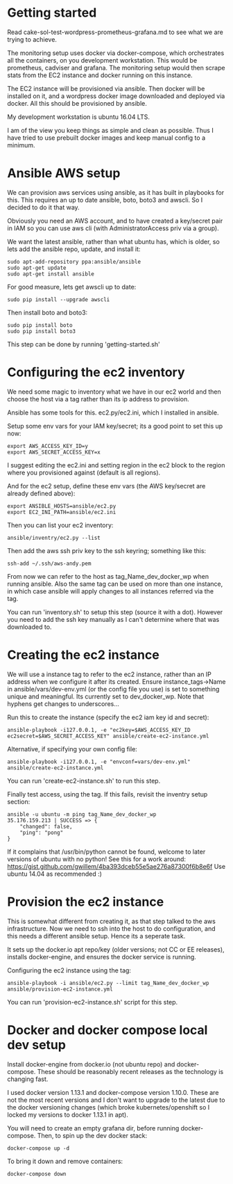 # Getting started

Read cake-sol-test-wordpress-prometheus-grafana.md to see what we are trying to achieve.

The monitoring setup uses docker via docker-compose, which orchestrates all the containers, on you development workstation. This would be prometheus, cadviser and grafana. The monitoring setup would then scrape stats from the EC2 instance and docker running on this instance.

The EC2 instance will be provisioned via ansible. Then docker will be installed on it, and a wordpress docker image downloaded and deployed via docker. All this should be provisioned by ansible.

My development workstation is ubuntu 16.04 LTS. 

I am of the view you keep things as simple and clean as possible. Thus I have tried to use prebuilt docker images and keep manual config to a minimum.

# Ansible AWS setup

We can provision aws services using ansible, as it has built in playbooks for this. This requires an up to date ansible, boto, boto3 and awscli. So I decided to do it that way.

Obviously you need an AWS account, and to have created a key/secret pair in IAM so you can use aws cli (with AdministratorAccess priv via a group).

We want the latest ansible, rather than what ubuntu has, which is older, so lets add the ansible repo, update, and install it:

```
sudo apt-add-repository ppa:ansible/ansible
sudo apt-get update
sudo apt-get install ansible
```

For good measure, lets get awscli up to date:

```
sudo pip install --upgrade awscli
```

Then install boto and boto3:

```
sudo pip install boto
sudo pip install boto3
```

This step can be done by running 'getting-started.sh'

# Configuring the ec2 inventory

We need some magic to inventory what we have in our ec2 world and then choose the host via a tag rather than its ip address to provision.

Ansible has some tools for this. ec2.py/ec2.ini, which I installed in ansible.

Setup some env vars for your IAM key/secret; its a good point to set this up now:

```
export AWS_ACCESS_KEY_ID=y
export AWS_SECRET_ACCESS_KEY=x
```

I suggest editing the ec2.ini and setting region in the ec2 block to the region where you provisioned against (default is all regions).

And for the ec2 setup, define these env vars (the AWS key/secret are already defined above):

```
export ANSIBLE_HOSTS=ansible/ec2.py
export EC2_INI_PATH=ansible/ec2.ini
```

Then you can list your ec2 inventory:

```
ansible/inventry/ec2.py --list

```

Then add the aws ssh priv key to the ssh keyring; something like this:

```
ssh-add ~/.ssh/aws-andy.pem
```

From now we can refer to the host as tag_Name_dev_docker_wp when running ansible. Also the same tag can be used on more than one instance, in which case ansible will apply changes to all instances referred via the tag.

You can run 'inventory.sh' to setup this step (source it with a dot). However you need to add the ssh key manually as I can't determine where that was downloaded to.

# Creating the ec2 instance

We will use a instance tag to refer to the ec2 instance, rather than an IP address when we configure it after its created. Ensure instance_tags->Name in ansible/vars/dev-env.yml (or the config file you use) is set to something unique and meaningful. Its currently set to dev_docker_wp. Note that hyphens get changes to underscores... 

Run this to create the instance (specify the ec2 iam key id and secret):

```
ansible-playbook -i127.0.0.1, -e "ec2key=$AWS_ACCESS_KEY_ID ec2secret=$AWS_SECRET_ACCESS_KEY" ansible/create-ec2-instance.yml
```

Alternative, if specifying your own config file:

```
ansible-playbook -i127.0.0.1, -e "envconf=vars/dev-env.yml" ansible/create-ec2-instance.yml
```

You can run 'create-ec2-instance.sh' to run this step.

Finally test access, using the tag. If this fails, revisit the inventry setup section:

```
ansible -u ubuntu -m ping tag_Name_dev_docker_wp
35.176.159.213 | SUCCESS => {
    "changed": false, 
    "ping": "pong"
}
```

If it complains that /usr/bin/python cannot be found, welcome to later versions of ubuntu with no python! See this for a work around: https://gist.github.com/gwillem/4ba393dceb55e5ae276a87300f6b8e6f
Use ubuntu 14.04 as recommended :)

# Provision the ec2 instance

This is somewhat different from creating it, as that step talked to the aws infrastructure. Now we need to ssh into the host to do configuration, and this needs a different ansible setup. Hence its a seperate task.

It sets up the docker.io apt repo/key (older versions; not CC or EE releases), installs docker-engine, and ensures the docker service is running.

Configuring the ec2 instance using the tag:

```
ansible-playbook -i ansible/ec2.py --limit tag_Name_dev_docker_wp ansible/provision-ec2-instance.yml
```

You can run 'provision-ec2-instance.sh' script for this step.

# Docker and docker compose local dev setup

Install docker-engine from docker.io (not ubuntu repo) and docker-compose.  These should be reasonably recent releases as the technology is changing fast.

I used docker version 1.13.1 and docker-compose version 1.10.0. These are not the most recent versions and I don't want to upgrade to the latest due to the docker versioning changes (which broke kubernetes/openshift so I locked my versions to docker 1.13.1 in apt).

You will need to create an empty grafana dir, before running docker-compose. Then, to spin up the dev docker stack:

```
docker-compose up -d
```

To bring it down and remove containers:

```
docker-compose down
```
